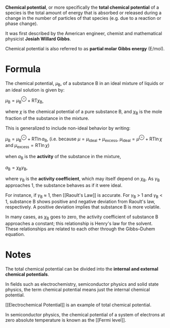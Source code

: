 **Chemical potential**, or more specifically the **total chemical potential** of a species is the total amount of energy that is absorbed or released during a change in the number of particles of that species (e.g. due to a reaction or phase change).

It was first described by the American engineer, chemist and mathematical physicist **Josiah Willard Gibbs**.

Chemical potential is also referred to as **partial molar Gibbs energy** ($\text{E/mol}$).
# Formula
The chemical potential, ${\displaystyle \mu _{\mathrm {B}}}$, of a substance $\text{B}$ in an ideal mixture of liquids or an ideal solution is given by:

${\displaystyle \mu _{\mathrm {B} }=\mu _{\mathrm {B} }^{\ominus }+\text{RT}\chi_{\mathrm {B}}}$,

where $\chi$ is the chemical potential of a pure substance ${\displaystyle \mathrm {B} }$, and ${\displaystyle \chi_{\mathrm {B} }}$ is the mole fraction of the substance in the mixture.

This is generalized to include non-ideal behavior by writing:

${\displaystyle \mu _{\mathrm {B} }=\mu _{\mathrm {B} }^{\ominus }+\text {RT} \ln a_{\mathrm {B}}}$, (i.e. because ${\displaystyle \mu = \mu_{\mathrm{ideal}}+\mu_{\mathrm{excess}}}$, ${\displaystyle \mu_\text{ideal} = \mu^\ominus + \text{RT}\ln\chi}$ and $\mu_\text{excess}=\text{RT}\ln\chi$)

when ${\displaystyle a_{\mathrm {B} }}$ is the **activity** of the substance in the mixture,

${\displaystyle a_{\mathrm {B} }=\chi_{\mathrm {B} }\gamma _{\mathrm {B} }}$,

where ${\displaystyle \gamma _{\mathrm {B} }}$ is the **activity coefficient**, which may itself depend on ${\displaystyle \chi_{\mathrm {B} }}$. As ${\displaystyle \gamma _{\mathrm {B} }}$ approaches 1, the substance behaves as if it were ideal.

For instance, if ${\displaystyle \gamma _{\mathrm {B} }}$ ≈ 1, then [[Raoult's Law]] is accurate. For ${\displaystyle \gamma _{\mathrm {B} }}$ > 1 and ${\displaystyle \gamma _{\mathrm {B} }}$ < 1, substance B shows positive and negative deviation from Raoult's law, respectively. A positive deviation implies that substance B is more volatile.

In many cases, as ${\displaystyle \chi_{\mathrm {B} }}$ goes to zero, the activity coefficient of substance B approaches a constant; this relationship is Henry's law for the solvent. These relationships are related to each other through the Gibbs–Duhem equation.
# Notes

The total chemical potential can be divided into the **internal and external chemical potentials**.

In fields such as electrochemistry, semiconductor physics and solid state physics, the term chemical potential means just the internal chemical potential.

[[Electrochemical Potential]] is an example of total chemical potential.

In semiconductor physics, the chemical potential of a system of electrons at zero absolute temperature is known as the [[Fermi level]].